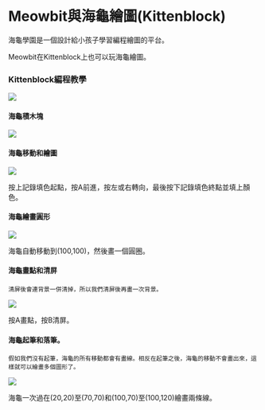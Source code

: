 # Meowbit與海龜繪圖(Kittenblock)

海龜學園是一個設計給小孩子學習編程繪圖的平台。

Meowbit在Kittenblock上也可以玩海龜繪圖。

### Kittenblock編程教學

![](https://kittenbothk.readthedocs.io/en/latest/\_images/kbbanner11.png)

#### 海龜積木塊

![](https://kittenbothk.readthedocs.io/en/latest/\_images/kb16.png)

#### 海龜移動和繪圖

![](https://kittenbothk.readthedocs.io/en/latest/\_images/turtle1.png)

按上記錄填色起點，按A前進，按左或右轉向，最後按下記錄填色終點並填上顏色。

#### 海龜繪畫圓形

![](https://kittenbothk.readthedocs.io/en/latest/\_images/turtle2.png)

海龜自動移動到(100,100)，然後畫一個圓圈。

#### 海龜畫點和清屏

```
清屏後會連背景一併清掉，所以我們清屏後再畫一次背景。
```

![](https://kittenbothk.readthedocs.io/en/latest/\_images/turtle3.png)

按A畫點，按B清屏。

#### 海龜起筆和落筆。

```
假如我們沒有起筆，海龜的所有移動都會有畫線。相反在起筆之後，海龜的移動不會畫出來，這樣就可以繪畫多個圖形了。
```

![](https://kittenbothk.readthedocs.io/en/latest/\_images/turtle4.png)

海龜一次過在(20,20)至(70,70)和(100,70)至(100,120)繪畫兩條線。
